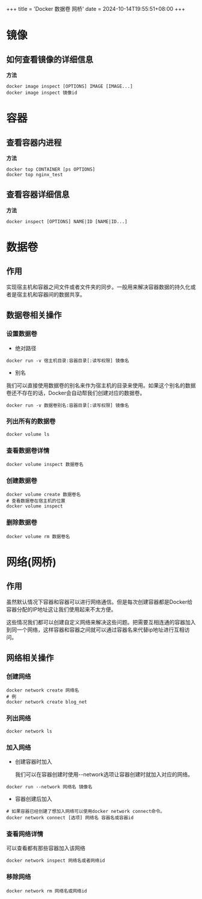 +++
title = 'Docker 数据卷 网桥'
date = 2024-10-14T19:55:51+08:00
+++

# 镜像

## 如何查看镜像的详细信息



**方法**

```shell
docker image inspect [OPTIONS] IMAGE [IMAGE...]
docker image inspect 镜像id
```

# 容器

##  查看容器内进程

**方法**

```shell
docker top CONTAINER [ps OPTIONS]
docker top nginx_test
```



## 查看容器详细信息

**方法**

```shell
docker inspect [OPTIONS] NAME|ID [NAME|ID...]

```

# 数据卷

## 作用

实现宿主机和容器之间文件或者文件夹的同步。一般用来解决容器数据的持久化或者是宿主机和容器间的数据共享。

## 数据卷相关操作

### 设置数据卷

- 绝对路径

```shell
docker run -v 宿主机目录:容器目录[:读写权限] 镜像名
```

- 别名

我们可以直接使用数据卷的别名来作为宿主机的目录来使用。如果这个别名的数据卷还不存在的话，Docker会自动帮我们创建对应的数据卷。

```shell
docker run -v 数据卷别名:容器目录[:读写权限] 镜像名
```

 ### 列出所有的数据卷

```shell
docker volume ls
```

 ###  查看数据卷详情

```shell
docker volume inspect 数据卷名
```

 ### 创建数据卷

```shell
docker volume create 数据卷名
# 查看数据卷在宿主机的位置
docker volume inspect
```

 ### 删除数据卷

```shell
docker volume rm 数据卷名
```

# 网络(网桥)

## 作用

虽然默认情况下容器和容器可以进行网络通信。但是每次创建容器都是Docker给容器分配的IP地址这让我们使用起来不太方便。

这些情况我们都可以创建自定义网络来解决这些问题。把需要互相连通的容器加入到同一个网络，这样容器和容器之间就可以通过容器名来代替ip地址进行互相访问。

## 网络相关操作

### 创建网络

```shell
docker network create 网络名
# 例
docker network create blog_net
```

### 列出网络

```shell
docker network ls
```



### 加入网络

- 创建容器时加入

  我们可以在容器创建时使用--network选项让容器创建时就加入对应的网络。

```shell
docker run --network 网络名 镜像名
```

- 容器创建后加入

```shell
# 如果容器已经创建了想加入网络可以使用docker network connect命令。
docker network connect [选项] 网络名 容器名或容器id
```

### 查看网络详情

可以查看都有那些容器加入该网络

```shell
docker network inspect 网络名或者网络id
```

### 移除网络

```shell
docker network rm 网络名或网络id
```





